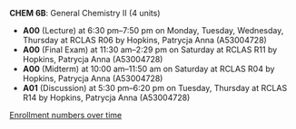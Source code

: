 **CHEM 6B**: General Chemistry II (4 units)

- **A00** (Lecture) at 6:30 pm–7:50 pm on Monday, Tuesday, Wednesday, Thursday at RCLAS R06 by Hopkins, Patrycja Anna (A53004728)
- **A00** (Final Exam) at 11:30 am–2:29 pm on Saturday at RCLAS R11 by Hopkins, Patrycja Anna (A53004728)
- **A00** (Midterm) at 10:00 am–11:50 am on Saturday at RCLAS R04 by Hopkins, Patrycja Anna (A53004728)
- **A01** (Discussion) at 5:30 pm–6:20 pm on Tuesday, Thursday at RCLAS R14 by Hopkins, Patrycja Anna (A53004728)

[Enrollment numbers over time](./CHEM6B.tsv)
